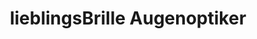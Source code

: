 ---
title: "lieblingsBrille Augenoptiker"
url: /muenchen/lieblingsbrille-augenoptiker/
shop: Optiker
---